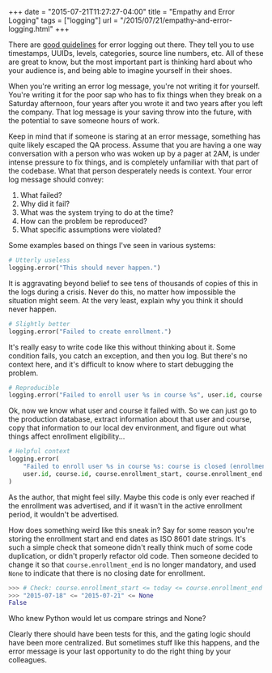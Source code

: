 +++
date        = "2015-07-21T11:27:27-04:00"
title       = "Empathy and Error Logging"
tags        = ["logging"]
url         = "/2015/07/21/empathy-and-error-logging.html"
+++

There are [good guidelines](http://dev.splunk.com/view/logging-best-practices/SP-CAAADP6)
for error logging out there. They tell you to use timestamps, UUIDs, levels,
categories, source line numbers, etc. All of these are great to know, but the
most important part is thinking hard about who your audience is, and being able
to imagine yourself in their shoes.

When you're writing an error log message, you're not writing it for yourself.
You're writing it for the poor sap who has to fix things when they break on a
Saturday afternoon, four years after you wrote it and two years after you left
the company. That log message is your saving throw into the future, with the
potential to save someone hours of work.

Keep in mind that if someone is staring at an error message, something has quite
likely escaped the QA process. Assume that you are having a one way conversation
with a person who was woken up by a pager at 2AM, is under intense pressure to
fix things, and is completely unfamiliar with that part of the codebase. What
that person desperately needs is context. Your error log message should convey:

1. What failed?
2. Why did it fail?
3. What was the system trying to do at the time?
4. How can the problem be reproduced?
5. What specific assumptions were violated?

Some examples based on things I've seen in various systems:

```python
# Utterly useless
logging.error("This should never happen.")
```

It is aggravating beyond belief to see tens of thousands of copies of this in
the logs during a crisis. Never do this, no matter how impossible the situation
might seem. At the very least, explain why you think it should never happen.

```python
# Slightly better
logging.error("Failed to create enrollment.")
```

It's really easy to write code like this without thinking about it. Some
condition fails, you catch an exception, and then you log. But there's no
context here, and it's difficult to know where to start debugging the problem.

```python
# Reproducible
logging.error("Failed to enroll user %s in course %s", user.id, course.id)
```

Ok, now we know what user and course it failed with. So we can just go to the
production database, extract information about that user and course, copy that
information to our local dev environment, and figure out what things affect
enrollment eligibility...

```python
# Helpful context
logging.error(
    "Failed to enroll user %s in course %s: course is closed (enrollment_start=%s, enrollment_end=%s)",
    user.id, course.id, course.enrollment_start, course.enrollment_end
)
```

As the author, that might feel silly. Maybe this code is only ever reached if
the enrollment was advertised, and if it wasn't in the active enrollment period,
it wouldn't be advertised.

How does something weird like this sneak in? Say for some reason you're storing
the enrollment start and end dates as ISO 8601 date strings. It's such a simple
check that someone didn't really think much of some code duplication, or didn't
properly refactor old code. Then someone decided to change it so that
`course.enrollment_end` is no longer mandatory, and used `None` to indicate that
there is no closing date for enrollment.

```python
>>> # Check: course.enrollment_start <= today <= course.enrollment_end ?
>>> "2015-07-18" <= "2015-07-21" <= None
False
```

Who knew Python would let us compare strings and None?

Clearly there should have been tests for this, and the gating logic should have
been more centralized. But sometimes stuff like this happens, and the error
message is your last opportunity to do the right thing by your colleagues.
